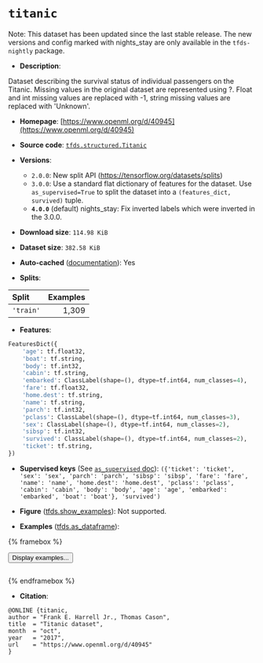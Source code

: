 <div itemscope itemtype="http://schema.org/Dataset">
  <div itemscope itemprop="includedInDataCatalog" itemtype="http://schema.org/DataCatalog">
    <meta itemprop="name" content="TensorFlow Datasets" />
  </div>
  <meta itemprop="name" content="titanic" />
  <meta itemprop="description" content="Dataset describing the survival status of individual passengers on the Titanic. Missing values in the original dataset are represented using ?. Float and int missing values are replaced with -1, string missing values are replaced with &#x27;Unknown&#x27;.&#10;&#10;To use this dataset:&#10;&#10;```python&#10;import tensorflow_datasets as tfds&#10;&#10;ds = tfds.load(&#x27;titanic&#x27;, split=&#x27;train&#x27;)&#10;for ex in ds.take(4):&#10;  print(ex)&#10;```&#10;&#10;See [the guide](https://www.tensorflow.org/datasets/overview) for more&#10;informations on [tensorflow_datasets](https://www.tensorflow.org/datasets).&#10;&#10;" />
  <meta itemprop="url" content="https://www.tensorflow.org/datasets/catalog/titanic" />
  <meta itemprop="sameAs" content="https://www.openml.org/d/40945" />
  <meta itemprop="citation" content="@ONLINE {titanic,&#10;author = &quot;Frank E. Harrell Jr., Thomas Cason&quot;,&#10;title  = &quot;Titanic dataset&quot;,&#10;month  = &quot;oct&quot;,&#10;year   = &quot;2017&quot;,&#10;url    = &quot;https://www.openml.org/d/40945&quot;&#10;}" />
</div>

# `titanic`


Note: This dataset has been updated since the last stable release. The new
versions and config marked with
<span class="material-icons" title="Available only in the tfds-nightly package">nights_stay</span>
are only available in the `tfds-nightly` package.

*   **Description**:

Dataset describing the survival status of individual passengers on the Titanic.
Missing values in the original dataset are represented using ?. Float and int
missing values are replaced with -1, string missing values are replaced with
'Unknown'.

*   **Homepage**:
    [https://www.openml.org/d/40945](https://www.openml.org/d/40945)

*   **Source code**:
    [`tfds.structured.Titanic`](https://github.com/tensorflow/datasets/tree/master/tensorflow_datasets/structured/titanic.py)

*   **Versions**:

    *   `2.0.0`: New split API (https://tensorflow.org/datasets/splits)
    *   `3.0.0`: Use a standard flat dictionary of features for the dataset. Use
        `as_supervised=True` to split the dataset into a `(features_dict,
        survived)` tuple.
    *   **`4.0.0`** (default)
        <span class="material-icons" title="Available only in the tfds-nightly package">nights_stay</span>:
        Fix inverted labels which were inverted in the 3.0.0.

*   **Download size**: `114.98 KiB`

*   **Dataset size**: `382.58 KiB`

*   **Auto-cached**
    ([documentation](https://www.tensorflow.org/datasets/performances#auto-caching)):
    Yes

*   **Splits**:

Split     | Examples
:-------- | -------:
`'train'` | 1,309

*   **Features**:

```python
FeaturesDict({
    'age': tf.float32,
    'boat': tf.string,
    'body': tf.int32,
    'cabin': tf.string,
    'embarked': ClassLabel(shape=(), dtype=tf.int64, num_classes=4),
    'fare': tf.float32,
    'home.dest': tf.string,
    'name': tf.string,
    'parch': tf.int32,
    'pclass': ClassLabel(shape=(), dtype=tf.int64, num_classes=3),
    'sex': ClassLabel(shape=(), dtype=tf.int64, num_classes=2),
    'sibsp': tf.int32,
    'survived': ClassLabel(shape=(), dtype=tf.int64, num_classes=2),
    'ticket': tf.string,
})
```

*   **Supervised keys** (See
    [`as_supervised` doc](https://www.tensorflow.org/datasets/api_docs/python/tfds/load#args)):
    `({'ticket': 'ticket', 'sex': 'sex', 'parch': 'parch', 'sibsp': 'sibsp',
    'fare': 'fare', 'name': 'name', 'home.dest': 'home.dest', 'pclass':
    'pclass', 'cabin': 'cabin', 'body': 'body', 'age': 'age', 'embarked':
    'embarked', 'boat': 'boat'}, 'survived')`

*   **Figure**
    ([tfds.show_examples](https://www.tensorflow.org/datasets/api_docs/python/tfds/visualization/show_examples)):
    Not supported.

*   **Examples**
    ([tfds.as_dataframe](https://www.tensorflow.org/datasets/api_docs/python/tfds/as_dataframe)):

<!-- mdformat off(HTML should not be auto-formatted) -->

{% framebox %}

<button id="displaydataframe">Display examples...</button>
<div id="dataframecontent" style="overflow-x:auto"></div>
<script src="https://www.gstatic.com/external_hosted/jquery2.min.js"></script>
<script>
var url = "https://storage.googleapis.com/tfds-data/visualization/dataframe/titanic-4.0.0.html";
$(document).ready(() => {
  $("#displaydataframe").click((event) => {
    // Disable the button after clicking (dataframe loaded only once).
    $("#displaydataframe").prop("disabled", true);

    // Pre-fetch and display the content
    $.get(url, (data) => {
      $("#dataframecontent").html(data);
    }).fail(() => {
      $("#dataframecontent").html(
        'Error loading examples. If the error persist, please open '
        + 'a new issue.'
      );
    });
  });
});
</script>

{% endframebox %}

<!-- mdformat on -->

*   **Citation**:

```
@ONLINE {titanic,
author = "Frank E. Harrell Jr., Thomas Cason",
title  = "Titanic dataset",
month  = "oct",
year   = "2017",
url    = "https://www.openml.org/d/40945"
}
```
